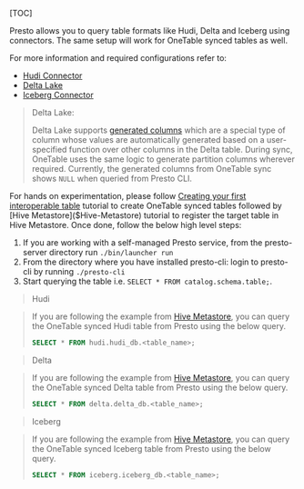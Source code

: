 [TOC]


Presto allows you to query table formats like Hudi, Delta and Iceberg using connectors. The same setup will
work for OneTable synced tables as well.

For more information and required configurations refer to:
* [Hudi Connector](https://prestodb.io/docs/current/connector/hudi.html)
* [Delta Lake](https://prestodb.io/docs/current/connector/deltalake.html)
* [Iceberg Connector](https://prestodb.io/docs/current/connector/iceberg.html)

> Delta Lake:
>
> Delta Lake supports [generated columns](https://docs.databricks.com/en/delta/generated-columns.html)
> which are a special type of column whose values are automatically generated based on a user-specified function
> over other columns in the Delta table. During sync, OneTable uses the same logic to generate partition columns wherever required.
> Currently, the generated columns from OneTable sync shows `NULL` when queried from Presto CLI.

For hands on experimentation, please follow [Creating your first interoperable table]($Installation) tutorial
to create OneTable synced tables followed by [Hive Metastore]($Hive-Metastore) tutorial to register the target table
in Hive Metastore. Once done, follow the below high level steps:
1. If you are working with a self-managed Presto service, from the presto-server directory run `./bin/launcher run`
2. From the directory where you have installed presto-cli: login to presto-cli by running `./presto-cli`
3. Start querying the table i.e. `SELECT * FROM catalog.schema.table;`.

> Hudi

> If you are following the example from [Hive Metastore]($Hive-Metastore), you can query the OneTable synced Hudi table
> from Presto using the below query.
>
> ```sql 
> SELECT * FROM hudi.hudi_db.<table_name>;
> ```

> Delta

> If you are following the example from [Hive Metastore]($Hive-Metastore), you can query the OneTable synced Delta table
> from Presto using the below query.
>
> ```sql 
> SELECT * FROM delta.delta_db.<table_name>;
> ```

> Iceberg

> If you are following the example from [Hive Metastore]($Hive-Metastore), you can query the OneTable synced Iceberg table
> from Presto using the below query.
>
> ```sql 
> SELECT * FROM iceberg.iceberg_db.<table_name>;
> ```

